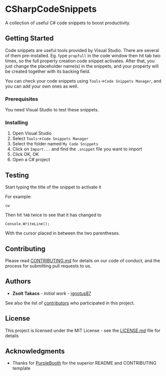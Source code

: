 # CSharpCodeSnippets
A collection of useful C# code snippets to boost productivity.

## Getting Started

Code snippets are useful tools provided by Visual Studio. There are several of them pre-installed. Eg. type `propfull` in the code window then hit tab two times, so the full property creation code snippet activates. After that, you just change the placeholder name(s) in the snippets, and your property will be created together with its backing field.

You can check your code snippets using `Tools`->`Code Snippets Manager`, and you can add your own ones as well.

### Prerequisites

You need Visual Studio to test these snippets.

### Installing

1. Open Visual Studio
2. Select `Tools`->`Code Snippets Manager`
3. Select the folder named `My Code Snippets`
4. Click on `Import...` and find the `.snippet` file you want to import
5. Click OK, OK
6. Open a C# project

## Testing

Start typing the title of the snippet to activate it

For example:

```
cw
```

Then hit `TAB` twice to see that it has changed to 

```
Console.WriteLine();
```

With the cursor placed in between the two parentheses.

## Contributing

Please read [CONTRIBUTING.md](https://github.com/ignotus87/CSharpCodeSnippets/blob/master/CONTRIBUTING.md) for details on our code of conduct, and the process for submitting pull requests to us.

## Authors

* **Zsolt Takacs** - *Initial work* - [ignotus87](https://github.com/ignotus87)

See also the list of [contributors](https://github.com/ignotus87/CSharpCodeSnippets/contributors) who participated in this project.

## License

This project is licensed under the MIT License - see the [LICENSE.md](LICENSE.md) file for details

## Acknowledgments

* Thanks for [PurpleBooth](https://gist.github.com/PurpleBooth/109311bb0361f32d87a2) for the superior README and CONTRIBUTING template
